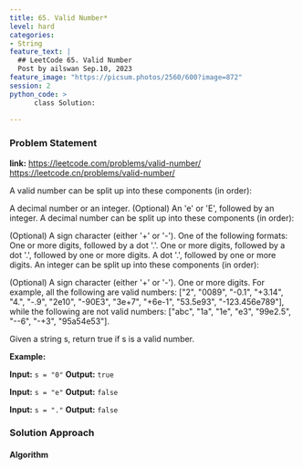 ```yaml
---
title: 65. Valid Number*
level: hard
categories:
- String
feature_text: |
  ## LeetCode 65. Valid Number
  Post by ailswan Sep.10, 2023
feature_image: "https://picsum.photos/2560/600?image=872"
session: 2
python_code: >
      class Solution:
     
---
```


### Problem Statement
**link:**
https://leetcode.com/problems/valid-number/
https://leetcode.cn/problems/valid-number/

A valid number can be split up into these components (in order):

A decimal number or an integer.
(Optional) An 'e' or 'E', followed by an integer.
A decimal number can be split up into these components (in order):

(Optional) A sign character (either '+' or '-').
One of the following formats:
One or more digits, followed by a dot '.'.
One or more digits, followed by a dot '.', followed by one or more digits.
A dot '.', followed by one or more digits.
An integer can be split up into these components (in order):

(Optional) A sign character (either '+' or '-').
One or more digits.
For example, all the following are valid numbers: ["2", "0089", "-0.1", "+3.14", "4.", "-.9", "2e10", "-90E3", "3e+7", "+6e-1", "53.5e93", "-123.456e789"], while the following are not valid numbers: ["abc", "1a", "1e", "e3", "99e2.5", "--6", "-+3", "95a54e53"].

Given a string s, return true if s is a valid number.

**Example:**

**Input:** `s = "0"`
**Output:** `true`

**Input:** `s = "e"`
**Output:** `false`

**Input:** `s = "."`
**Output:** `false`


### Solution Approach

 

#### Algorithm
 
